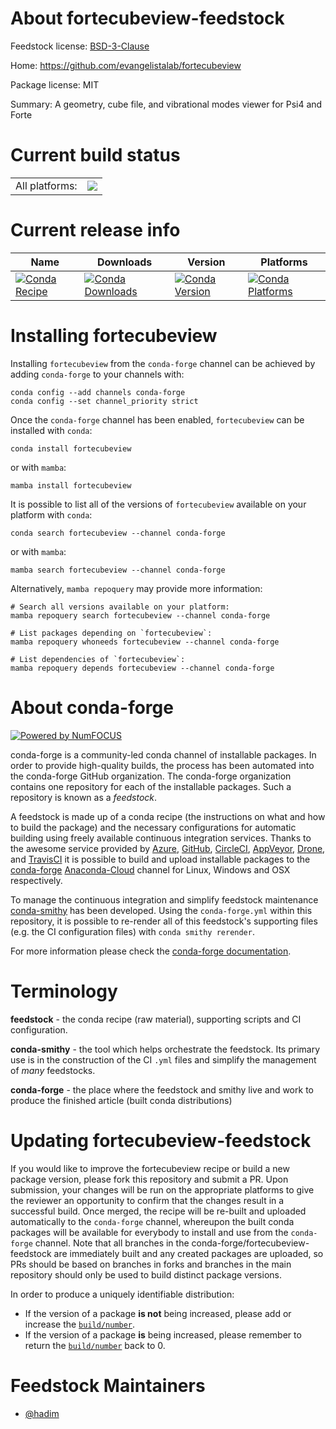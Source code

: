 About fortecubeview-feedstock
=============================

Feedstock license: [BSD-3-Clause](https://github.com/conda-forge/fortecubeview-feedstock/blob/main/LICENSE.txt)

Home: https://github.com/evangelistalab/fortecubeview

Package license: MIT

Summary: A geometry, cube file, and vibrational modes viewer for Psi4 and Forte

Current build status
====================


<table><tr><td>All platforms:</td>
    <td>
      <a href="https://dev.azure.com/conda-forge/feedstock-builds/_build/latest?definitionId=18837&branchName=main">
        <img src="https://dev.azure.com/conda-forge/feedstock-builds/_apis/build/status/fortecubeview-feedstock?branchName=main">
      </a>
    </td>
  </tr>
</table>

Current release info
====================

| Name | Downloads | Version | Platforms |
| --- | --- | --- | --- |
| [![Conda Recipe](https://img.shields.io/badge/recipe-fortecubeview-green.svg)](https://anaconda.org/conda-forge/fortecubeview) | [![Conda Downloads](https://img.shields.io/conda/dn/conda-forge/fortecubeview.svg)](https://anaconda.org/conda-forge/fortecubeview) | [![Conda Version](https://img.shields.io/conda/vn/conda-forge/fortecubeview.svg)](https://anaconda.org/conda-forge/fortecubeview) | [![Conda Platforms](https://img.shields.io/conda/pn/conda-forge/fortecubeview.svg)](https://anaconda.org/conda-forge/fortecubeview) |

Installing fortecubeview
========================

Installing `fortecubeview` from the `conda-forge` channel can be achieved by adding `conda-forge` to your channels with:

```
conda config --add channels conda-forge
conda config --set channel_priority strict
```

Once the `conda-forge` channel has been enabled, `fortecubeview` can be installed with `conda`:

```
conda install fortecubeview
```

or with `mamba`:

```
mamba install fortecubeview
```

It is possible to list all of the versions of `fortecubeview` available on your platform with `conda`:

```
conda search fortecubeview --channel conda-forge
```

or with `mamba`:

```
mamba search fortecubeview --channel conda-forge
```

Alternatively, `mamba repoquery` may provide more information:

```
# Search all versions available on your platform:
mamba repoquery search fortecubeview --channel conda-forge

# List packages depending on `fortecubeview`:
mamba repoquery whoneeds fortecubeview --channel conda-forge

# List dependencies of `fortecubeview`:
mamba repoquery depends fortecubeview --channel conda-forge
```


About conda-forge
=================

[![Powered by
NumFOCUS](https://img.shields.io/badge/powered%20by-NumFOCUS-orange.svg?style=flat&colorA=E1523D&colorB=007D8A)](https://numfocus.org)

conda-forge is a community-led conda channel of installable packages.
In order to provide high-quality builds, the process has been automated into the
conda-forge GitHub organization. The conda-forge organization contains one repository
for each of the installable packages. Such a repository is known as a *feedstock*.

A feedstock is made up of a conda recipe (the instructions on what and how to build
the package) and the necessary configurations for automatic building using freely
available continuous integration services. Thanks to the awesome service provided by
[Azure](https://azure.microsoft.com/en-us/services/devops/), [GitHub](https://github.com/),
[CircleCI](https://circleci.com/), [AppVeyor](https://www.appveyor.com/),
[Drone](https://cloud.drone.io/welcome), and [TravisCI](https://travis-ci.com/)
it is possible to build and upload installable packages to the
[conda-forge](https://anaconda.org/conda-forge) [Anaconda-Cloud](https://anaconda.org/)
channel for Linux, Windows and OSX respectively.

To manage the continuous integration and simplify feedstock maintenance
[conda-smithy](https://github.com/conda-forge/conda-smithy) has been developed.
Using the ``conda-forge.yml`` within this repository, it is possible to re-render all of
this feedstock's supporting files (e.g. the CI configuration files) with ``conda smithy rerender``.

For more information please check the [conda-forge documentation](https://conda-forge.org/docs/).

Terminology
===========

**feedstock** - the conda recipe (raw material), supporting scripts and CI configuration.

**conda-smithy** - the tool which helps orchestrate the feedstock.
                   Its primary use is in the construction of the CI ``.yml`` files
                   and simplify the management of *many* feedstocks.

**conda-forge** - the place where the feedstock and smithy live and work to
                  produce the finished article (built conda distributions)


Updating fortecubeview-feedstock
================================

If you would like to improve the fortecubeview recipe or build a new
package version, please fork this repository and submit a PR. Upon submission,
your changes will be run on the appropriate platforms to give the reviewer an
opportunity to confirm that the changes result in a successful build. Once
merged, the recipe will be re-built and uploaded automatically to the
`conda-forge` channel, whereupon the built conda packages will be available for
everybody to install and use from the `conda-forge` channel.
Note that all branches in the conda-forge/fortecubeview-feedstock are
immediately built and any created packages are uploaded, so PRs should be based
on branches in forks and branches in the main repository should only be used to
build distinct package versions.

In order to produce a uniquely identifiable distribution:
 * If the version of a package **is not** being increased, please add or increase
   the [``build/number``](https://docs.conda.io/projects/conda-build/en/latest/resources/define-metadata.html#build-number-and-string).
 * If the version of a package **is** being increased, please remember to return
   the [``build/number``](https://docs.conda.io/projects/conda-build/en/latest/resources/define-metadata.html#build-number-and-string)
   back to 0.

Feedstock Maintainers
=====================

* [@hadim](https://github.com/hadim/)

